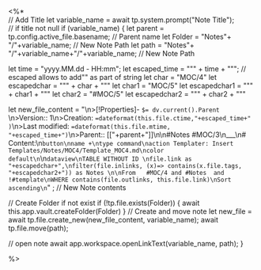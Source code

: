 <%*  
// Add Title
let variable_name = await tp.system.prompt("Note Title");  
// if title not null
if (variable_name) {
  let parent = tp.config.active_file.basename; // Parent name
  let Folder = "Notes"+ "/"+variable_name; // New Note Path
  let path = "Notes"+ "/"+variable_name+"/"+variable_name; // New Note Path


  let time = "yyyy.MM.dd - HH:mm";
  let escaped_time = "\"" + time + "\""; // escaped allows to add"" as part of string
  let char = "MOC/4"
  let escapedchar = "\"" + char + "\""
  let char1 = "MOC/5"
  let escapedchar1 = "\"" + char1 + "\""
  let char2 = "#MOC/5"
  let escapedchar2 = "\"" + char2 + "\""

  let new_file_content = "\n>[!Properties]- `$= dv.current().Parent` \n>Version:: 1\n>Creation: `=dateformat(this.file.ctime,"+escaped_time+" )`\n>Last modified:  `=dateformat(this.file.mtime, "+escaped_time+")`\n>Parent:: [["+parent+"]]\n\n#Notes #MOC/3\n___\n# Content:\n```button\nname +\ntype command\naction Templater: Insert Templates/Notes/MOC4/Template_MOC4.md\ncolor default\n```\n```dataview\nTABLE WITHOUT ID \nfile.link as "+escapedchar+",\nfilter(file.inlinks, (x)=> contains(x.file.tags, "+escapedchar2+")) as Notes \n\nFrom   #MOC/4 and #Notes  and !#template\nWHERE contains(file.outlinks, this.file.link)\nSort ascending\n```" ; // New Note contents
  

  // Create Folder if not exist
  if (!tp.file.exists(Folder)) {
  await this.app.vault.createFolder(Folder)
}
  // Create and move note
  let new_file = await tp.file.create_new(new_file_content, variable_name);
  await tp.file.move(path);
  
  // open note
  await app.workspace.openLinkText(variable_name, path);
  }



%>